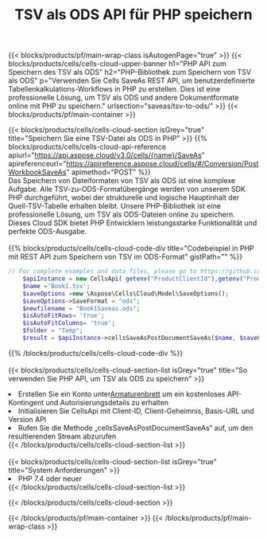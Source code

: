 ﻿---
title: TSV als ODS API für PHP speichern
description:  Verwenden Sie das Cloud SDK Aspose.Cells für PHP, um die TSV-Formatdatei als ODS-Formatdatei zu speichern.
url: /de/php/saveas/tsv-to-ods/
---
{{< blocks/products/pf/main-wrap-class isAutogenPage="true" >}}
{{< blocks/products/cells/cells-cloud-upper-banner h1="PHP API zum Speichern des TSV als ODS" h2="PHP-Bibliothek zum Speichern von TSV als ODS" p="Verwenden Sie Cells SaveAs REST API, um benutzerdefinierte Tabellenkalkulations-Workflows in PHP zu erstellen. Dies ist eine professionelle Lösung, um TSV als ODS und andere Dokumentformate online mit PHP zu speichern." urlsection="saveas/tsv-to-ods/" >}}
{{< blocks/products/pf/main-container >}}

{{< blocks/products/cells/cells-cloud-section isGrey="true" title="Speichern Sie eine TSV-Datei als ODS in PHP" >}}
{{% blocks/products/cells/cells-cloud-api-reference apiurl="https://api.aspose.cloud/v3.0/cells/{name}/SaveAs" apireferenceurl="https://apireference.aspose.cloud/cells/#/Conversion/PostWorkbookSaveAs" apimethod="POST" %}}
<br/>
Das Speichern von Dateiformaten von TSV als ODS ist eine komplexe Aufgabe. Alle TSV-zu-ODS-Formatübergänge werden von unserem SDK PHP durchgeführt, wobei der strukturelle und logische Hauptinhalt der Quell-TSV-Tabelle erhalten bleibt. Unsere PHP-Bibliothek ist eine professionelle Lösung, um TSV als ODS-Dateien online zu speichern. Dieses Cloud SDK bietet PHP Entwicklern leistungsstarke Funktionalität und perfekte ODS-Ausgabe.
<br/>
<br/>
{{% blocks/products/cells/cells-cloud-code-div title="Codebeispiel in PHP mit REST API zum Speichern von TSV im ODS-Format" gistPath="" %}}
  
```php
// For complete examples and data files, please go to https://github.com/aspose-cells-cloud/aspose-cells-cloud-php/
    $apiInstance = new CellsApi( getenv("ProductClientId"),getenv("ProductClientSecret") );
    $name ='Book1.tsv';
    $saveOptions =new \Aspose\Cells\Cloud\Model\SaveOptions();
    $saveOptions->SaveFormat = "ods";
    $newfilename = "Book1Saveas.ods";
    $isAutoFitRows= 'true';
    $isAutoFitColumns= 'true';
    $folder = "Temp";
    $result = $apiInstance->cellsSaveAsPostDocumentSaveAs($name, $saveOptions, $newfilename,$isAutoFitRows, $isAutoFitColumns, $folder);
```
  
{{% /blocks/products/cells/cells-cloud-code-div %}}
<br/>
<br/>
{{< blocks/products/cells/cells-cloud-section-list isGrey="true" title="So verwenden Sie PHP API, um TSV als ODS zu speichern" >}}
<li> Erstellen Sie ein Konto unter<a href="https://dashboard.aspose.cloud/">Armaturenbrett</a> um ein kostenloses API-Kontingent und Autorisierungsdetails zu erhalten</li>
<li>Initialisieren Sie CellsApi mit Client-ID, Client-Geheimnis, Basis-URL und Version API</li>
<li>Rufen Sie die Methode „cellsSaveAsPostDocumentSaveAs“ auf, um den resultierenden Stream abzurufen</li>
{{< /blocks/products/cells/cells-cloud-section-list >}}
<br/>
<br/>
{{< blocks/products/cells/cells-cloud-section-list isGrey="true" title="System Anforderungen" >}}
<li>PHP 7.4 oder neuer</li>
{{< /blocks/products/cells/cells-cloud-section-list >}}

{{< /blocks/products/cells/cells-cloud-section >}}

{{< /blocks/products/pf/main-container >}}
{{< /blocks/products/pf/main-wrap-class >}}

